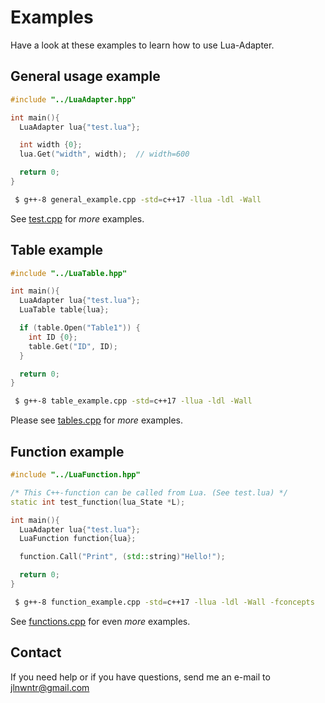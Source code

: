 # Examples
Have a look at these examples to learn how to use Lua-Adapter.


## General usage example

```C++
#include "../LuaAdapter.hpp"

int main(){
  LuaAdapter lua{"test.lua"};

  int width {0};
  lua.Get("width", width);  // width=600

  return 0;
}
```

```bash
 $ g++-8 general_example.cpp -std=c++17 -llua -ldl -Wall
```

See [test.cpp](https://github.com/JlnWntr/Lua-Adapter/blob/master/examples/test.cpp) for *more* examples.

## Table example

```C++
#include "../LuaTable.hpp"

int main(){
  LuaAdapter lua{"test.lua"};
  LuaTable table{lua};

  if (table.Open("Table1")) {
    int ID {0};
    table.Get("ID", ID);
  }

  return 0;
}
```

```bash
 $ g++-8 table_example.cpp -std=c++17 -llua -ldl -Wall
```
Please see [tables.cpp](https://github.com/JlnWntr/Lua-Adapter/blob/master/examples/tables.cpp) for *more* examples.

## Function example

```C++
#include "../LuaFunction.hpp"

/* This C++-function can be called from Lua. (See test.lua) */
static int test_function(lua_State *L);

int main(){
  LuaAdapter lua{"test.lua"};
  LuaFunction function{lua};

  function.Call("Print", (std::string)"Hello!");

  return 0;
}
```

```bash
 $ g++-8 function_example.cpp -std=c++17 -llua -ldl -Wall -fconcepts
```
See [functions.cpp](https://github.com/JlnWntr/Lua-Adapter/blob/master/examples/functions.cpp) for even *more* examples.

## Contact
If you need help or if you have questions, send me an e-mail to jlnwntr@gmail.com

